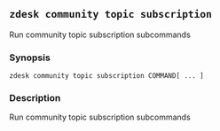 ## `zdesk community topic subscription`

Run community topic subscription subcommands

### Synopsis

    zdesk community topic subscription COMMAND[ ... ]

### Description

Run community topic subscription subcommands

